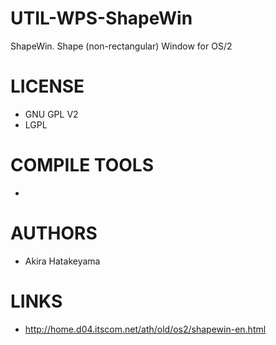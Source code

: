 UTIL-WPS-ShapeWin
=================

ShapeWin. Shape (non-rectangular) Window for OS/2     

LICENSE
===============
* GNU GPL V2
* LGPL

COMPILE TOOLS
===============
* 
 
AUTHORS
===============
* Akira Hatakeyama

LINKS
===============
* http://home.d04.itscom.net/ath/old/os2/shapewin-en.html



